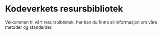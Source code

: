 # Kodeverkets resursbibliotek

Velkommen til vårt resursbibliotek, her kan du finne all informasjon om våre metoder og standarder.
